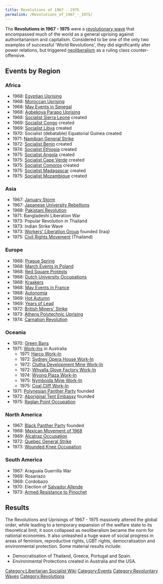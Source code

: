 ```yaml
---
title: Revolutions of 1967 - 1975
permalink: /Revolutions_of_1967_-_1975/
---
```


The **Revolutions in 1967 - 1975** were a [revolutionary
wave](Revolutionary_Wave.md "wikilink") that encompassed much of the world
as a general uprising against authoritarianism and capitalism.
Considered to be one of the only two examples of successful 'World
Revolutions', they did significantly alter power relations, but
triggered [neoliberalism](neoliberalism.md "wikilink") as a ruling class
counter-offensive.

## Events by Region

### Africa

- 1968: [Egyptian Uprising](Egyptian_Uprising_(1968).md "wikilink")
- 1968: [Moroccan Uprising](Moroccan_Uprising_(1968).md "wikilink")
- 1968: [May Events in Senegal](May_Events_in_Senegal_(1968).md "wikilink")
- 1968: [Agbekoya Parapo Uprising](Agbekoya_Parapo_Uprising.md "wikilink")
- 1968: [Socialist Sierra Leone](Socialist_Sierra_Leone.md "wikilink")
  created
- 1969: [Socialist Congo](Socialist_Congo.md "wikilink") created
- 1969: [Socialist Libya](Socialist_Libya.md "wikilink") created
- 1970: Socialist (debatable) Equatorial Guinea created
- 1971: [Namibian General Strike](Namibian_General_Strike.md "wikilink")
- 1972: [Socialist Benin](Socialist_Benin.md "wikilink") created
- 1974: [Socialist Ethiopia](Socialist_Ethiopia.md "wikilink") created
- 1975: [Socialist Angola](Socialist_Angola.md "wikilink") created
- 1975: [Socialist Cape Verde](Socialist_Cape_Verde.md "wikilink") created
- 1975: [Socialist Comoros](Socialist_Comoros.md "wikilink") created
- 1975: [Socialist Madagascar](Socialist_Madagascar.md "wikilink") created
- 1975: [Socialist Mozambique](Socialist_Mozambique.md "wikilink") created

### Asia

- 1967: [January Storm](January_Storm_(China).md "wikilink")
- 1967: [Japanese University
  Rebellions](Japanese_University_Rebellions.md "wikilink")
- 1968: [Pakistani Revolution](Pakistani_Revolution_(1968).md "wikilink")
- 1971: Bangladeshi Liberation War
- 1973: Popular Revolution in Thailand
- 1973: Indian Strike Wave
- 1973: [Workers' Liberation
  Group](Workers'_Liberation_Group.md "wikilink") founded (Iraq)
- 1975: [Civil Rights Movement](Civil_Rights_Movement.md "wikilink")
  (Thailand)

### Europe

- 1968: [Prague Spring](Prague_Spring.md "wikilink")
- 1968: [March Events in
  Poland](March_Events_in_Poland_(1968).md "wikilink")
- 1968: [Red Square Protests](Red_Square_Protests_(1968).md "wikilink")
- 1968: [Dutch University
  Occupations](Dutch_University_Occupations_(1960s).md "wikilink")
- 1968: [Kraakers](Kraakers.md "wikilink")
- 1968: [May Events in France](May_68_Events_in_France.md "wikilink")
- 1968: [Autonomia](Autonomia_(Italy).md "wikilink")
- 1969: [Hot Autumn](Hot_Autumn_(1969).md "wikilink")
- 1969: [Years of Lead](Years_of_Lead_(Italy).md "wikilink")
- 1972: [British Miners'
  Strike](British_Miners'_Strike_(1972).md "wikilink")
- 1973: [Athens Polytechnic
  Uprising](Athens_Polytechnic_Uprising.md "wikilink")
- 1974: [Carnation Revolution](Carnation_Revolution.md "wikilink")

### Oceania

- 1970: [Green Bans](Green_Bans.md "wikilink")
- 1971: [Work-Ins](Work-In.md "wikilink") in Australia
  - 1971: [Harco Work-In](Harco_Work-In.md "wikilink")
  - 1972: [Sydney Opera House
    Work-In](Sydney_Opera_House_Work-In.md "wikilink")
  - 1972: [Clutha Development Mine
    Work-In](Clutha_Development_Mine_Work-In.md "wikilink")
  - 1972: [Whyalla Glove Factory
    Work-In](Whyalla_Glove_Factory_Work-In.md "wikilink")
  - 1974: [Wyong Plaza Work-In](Wyong_Plaza_Work-In.md "wikilink")
  - 1975: [Nymboida Mine Work-In](Nymboida_Mine_Work-In.md "wikilink")
  - 1975: [Coal Cliff Work-In](Coal_Cliff_Work-In.md "wikilink")
- 1971: [Polynesian Panther Party](Polynesian_Panther_Party.md "wikilink")
  founded
- 1972: [Aboriginal Tent Embassy](Aboriginal_Tent_Embassy.md "wikilink")
  founded
- 1975: [Raglan Point
  Occupation](Raglan_Point_Occupation_(1975).md "wikilink")

### North America

- 1967: [Black Panther Party](Black_Panther_Party.md "wikilink") founded
- 1968: [Mexican Movement of 1968](Mexican_Movement_of_1968.md "wikilink")
- 1969: [Alcatraz Occupation](Alcatraz_Occupation.md "wikilink")
- 1972: [Quebec General Strike](Quebec_General_Strike_(1972).md "wikilink")
- 1973: [Wounded Knee Occupation](Wounded_Knee_Occupation.md "wikilink")

### South America

- 1967: Araguaia Guerrilla War
- 1969: Rosariazo
- 1969: Cordobazo
- 1970: Election of [Salvador Allende](Salvador_Allende.md "wikilink")
- 1973: [Armed Resistance to
  Pinochet](Resistance_to_Pinochet.md "wikilink")

## Results

The Revolutions and Uprisings of 1967 - 1975 massively altered the
global order, while leading to a temporary expansion of the welfare
state to its theoretical limit, it soon collapsed as neoliberalism
became the norm for national economies. It also unleashed a huge wave of
social progress in areas of feminism, reproductive rights, LGBT rights,
democratisation and environmental protection. Some material results
include:

- Democratisation of Thailand, Greece, Portugal and Spain.
- Environmental Protections created in Australia and the USA.

[Category:Libertarian Socialist
Wiki](Category:Libertarian_Socialist_Wiki.md "wikilink")
[Category:Events](Category:Events.md "wikilink") [Category:Revoluntary
Waves](Category:Revoluntary_Waves.md "wikilink")
[Category:Revolutions](Category:Revolutions.md "wikilink")